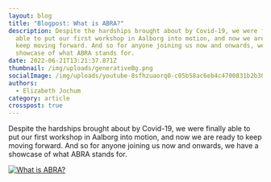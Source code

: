 ```yaml
---
layout: blog
title: "Blogpost: What is ABRA?"
description: Despite the hardships brought about by Covid-19, we were finally
  able to put our first workshop in Aalborg into motion, and now we are ready to
  keep moving forward. And so for anyone joining us now and onwards, we have a
  showcase of what ABRA stands for.
date: 2022-06-21T13:21:37.871Z
thumbnail: /img/uploads/generativeBg.png
socialImage: /img/uploads/youtube-8sfhzuaorq0-c05b58ac6eb4c4700831b2b3070cd403.jpg
authors:
  - Elizabeth Jochum
category: article
crosspost: true
---
```

Despite the hardships brought about by Covid-19, we were finally able to put our first workshop in Aalborg into motion, and now we are ready to keep moving forward. And so for anyone joining us now and onwards, we have a showcase of what ABRA stands for.

[![What is ABRA?](https://res.cloudinary.com/marcomontalbano/image/upload/v1655817537/video_to_markdown/images/youtube--8SFHzuaORQ0-c05b58ac6eb4c4700831b2b3070cd403.jpg)](https://youtu.be/8SFHzuaORQ0 "What is ABRA?")